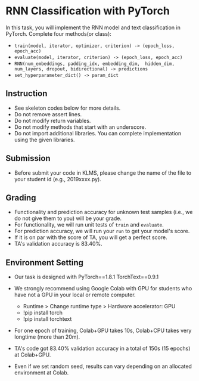 # RNN Classification with PyTorch
In this task, you will implement the RNN model and text classification in PyTorch.
Complete four methods(or class):
- `train(model, iterator, optimizer, criterion) -> (epoch_loss, epoch_acc)`
- `evaluate(model, iterator, criterion) -> (epoch_loss, epoch_acc)`
- `RNN(num_embeddings, padding_idx, embedding_dim, 
        hidden_dim,  num_layers, dropout, bidirectional) -> predictions`
- `set_hyperparameter_dict() -> param_dict`

## Instruction
* See skeleton codes below for more details.
* Do not remove assert lines.
* Do not modify return variables.
* Do not modify methods that start with an underscore.
* Do not import additional libraries. You can complete implementation using the given libraries.

## Submission
* Before submit your code in KLMS, please change the name of the file to your student id (e.g., 2019xxxx.py).

## Grading
* Functionality and prediction accuracy for unknown test samples (i.e., we do not give them to you) will be your grade.
* For functionality, we will run unit tests of `train` and `evaluate`.
* For prediction accuracy, we will run your `run` to get your model's score.
* If it is on par with the score of TA, you will get a perfect score.
* TA's validation accuracy is 83.40%.

## Environment Setting 
* Our task is designed with PyTorch==1.8.1 TorchText==0.9.1
* We strongly recommend using Google Colab with GPU for students who have not a GPU in your local or remote computer.
    - Runtime > Change runtime type > Hardware accelerator: GPU
    - !pip install torch
    - !pip install torchtext

* For one epoch of training, Colab+GPU takes 10s, Colab+CPU takes very longtime (more than 20m).
* TA's code got 83.40% validation accuracy in a total of 150s (15 epochs) at Colab+GPU.
* Even if we set random seed, results can vary depending on an allocated environment at Colab.
